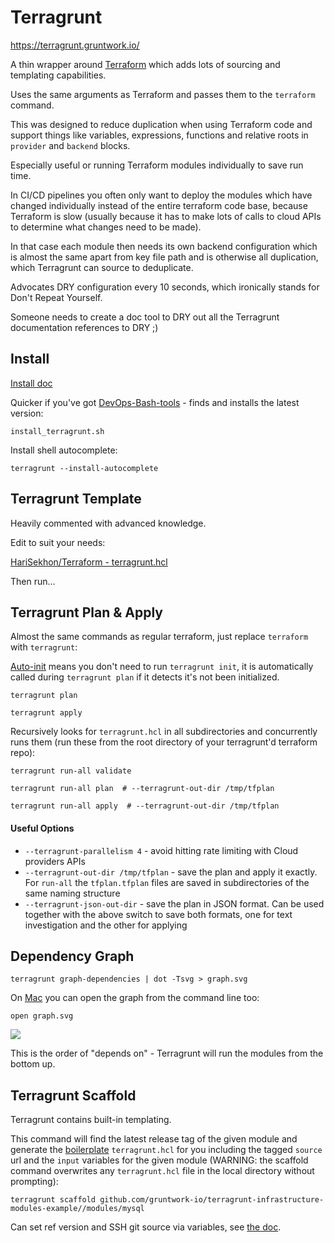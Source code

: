 # Terragrunt

https://terragrunt.gruntwork.io/

A thin wrapper around [Terraform](terraform.md) which adds lots of sourcing and templating capabilities.

Uses the same arguments as Terraform and passes them to the `terraform` command.

This was designed to reduce duplication when using Terraform code
and support things like variables, expressions, functions and relative roots in `provider` and `backend` blocks.

Especially useful or running Terraform modules individually to save run time.

In CI/CD pipelines you often only want to deploy the modules which have changed individually instead of the entire
terraform code base, because Terraform is slow (usually because it has to make lots of calls to cloud APIs to determine
what changes need to be made).

In that case each module then needs its own backend configuration which is almost the same apart from key file path and
is otherwise all duplication, which Terragrunt can source to deduplicate.

Advocates DRY configuration every 10 seconds, which ironically stands for Don't Repeat Yourself.

Someone needs to create a doc tool to DRY out all the Terragrunt documentation references to DRY ;)

## Install

[Install doc](https://terragrunt.gruntwork.io/docs/getting-started/install/)

Quicker if you've got [DevOps-Bash-tools](devops-bash-tools.md) - finds and installs the latest version:

```shell
install_terragrunt.sh
```

Install shell autocomplete:

```shell
terragrunt --install-autocomplete
```

## Terragrunt Template

Heavily commented with advanced knowledge.

Edit to suit your needs:

[HariSekhon/Terraform - terragrunt.hcl](https://github.com/HariSekhon/Terraform/blob/master/terragrunt.hcl)

Then run...

## Terragrunt Plan & Apply

Almost the same commands as regular terraform, just replace `terraform` with `terragrunt`:

[Auto-init](https://terragrunt.gruntwork.io/docs/features/auto-init/) means you don't need to run `terragrunt init`,
it is automatically called during `terragrunt plan` if it detects it's not been initialized.

```shell
terragrunt plan
```

```shell
terragrunt apply
```

Recursively looks for `terragrunt.hcl` in all subdirectories and concurrently runs them (run these from the root
directory of your terragrunt'd terraform repo):

```shell
terragrunt run-all validate
```

```shell
terragrunt run-all plan  # --terragrunt-out-dir /tmp/tfplan
```

```shell
terragrunt run-all apply  # --terragrunt-out-dir /tmp/tfplan
```

#### Useful Options

- `--terragrunt-parallelism 4` - avoid hitting rate limiting with Cloud providers APIs
- `--terragrunt-out-dir /tmp/tfplan` - save the plan and apply it exactly. For `run-all` the `tfplan.tfplan` files
  are saved in subdirectories of the same naming structure
- `--terragrunt-json-out-dir` - save the plan in JSON format. Can be used together with the above switch to save
  both formats, one for text investigation and the other for applying

## Dependency Graph

```shell
terragrunt graph-dependencies | dot -Tsvg > graph.svg
```

On [Mac](mac.md) you can open the graph from the command line too:

```shell
open graph.svg
```

![](https://terragrunt.gruntwork.io/assets/img/collections/documentation/graph.png)

This is the order of "depends on" - Terragrunt will run the modules from the bottom up.

## Terragrunt Scaffold

Terragrunt contains built-in templating.

This command will find the latest release tag of the given module and generate the
[boilerplate](https://github.com/gruntwork-io/boilerplate) `terragrunt.hcl` for you including the tagged `source` url
and the `input` variables for the given module (WARNING: the scaffold command overwrites any `terragrunt.hcl` file
in the local directory without prompting):

```shell
terragrunt scaffold github.com/gruntwork-io/terragrunt-infrastructure-modules-example//modules/mysql
```

Can set ref version and SSH git source via variables, see
[the doc](https://terragrunt.gruntwork.io/docs/features/scaffold/).
